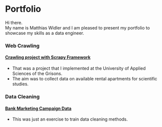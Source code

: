 # Portfolio
Hi there.\
My name is Matthias Widler and I am pleased to present my portfolio to showcase my skills as a data engineer.

### Web Crawling
#### [Crawling project with Scrapy Framework](./Data_Mining/real_estate_data)
- That was a project that I implemented at the University of Applied Sciences of the Grisons.
- The aim was to collect data on available rental apartments for scientific studies.

### Data Cleaning
#### [Bank Marketing Campaign Data](./Data_Cleaning/Bank_Marketing_Campaign_Data)
- This was just an exercise to train data cleaning methods.
